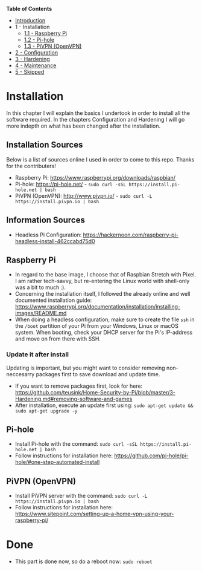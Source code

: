 **Table of Contents**
- [Introduction](https://github.com/teusink/Home-Security-by-Pi/blob/master/README.md)
- 1 - Installation
  - [1.1 - Raspberry Pi](#raspberry-pi)
  - [1.2 - Pi-hole](#pi-hole)
  - [1.3 - PiVPN (OpenVPN)](#pivpn-openvpn)
- [2 - Configuration](https://github.com/teusink/Home-Security-by-Pi/blob/master/2-Configuration.md)
- [3 - Hardening](https://github.com/teusink/Home-Security-by-Pi/blob/master/3-Hardening.md)
- [4 - Maintenance](https://github.com/teusink/Home-Security-by-Pi/blob/master/4-Maintenance.md)
- [5 - Skipped](https://github.com/teusink/Home-Security-by-Pi/blob/master/5-Skipped.md)

# Installation
In this chapter I will explain the basics I undertook in order to install all the software required. In the chapters Configuration and Hardening I will go more indepth on what has been changed after the installation.

## Installation Sources
Below is a list of sources online I used in order to come to this repo. Thanks for the contributers!
- Raspberry Pi: https://www.raspberrypi.org/downloads/raspbian/
- Pi-hole: https://pi-hole.net/ - `sudo curl -sSL https://install.pi-hole.net | bash`
- PiVPN (OpenVPN): http://www.pivpn.io/ - `sudo curl -L https://install.pivpn.io | bash`

## Information Sources
- Headless Pi Configuration: https://hackernoon.com/raspberry-pi-headless-install-462ccabd75d0

## Raspberry Pi
- In regard to the base image, I choose that of Raspbian Stretch with Pixel. I am rather tech-savvy, but re-entering the Linux world with shell-only was a bit to much :).
- Concerning the installation itself, I followed the already online and well documented installation guide: https://www.raspberrypi.org/documentation/installation/installing-images/README.md
- When doing a headless configuration, make sure to create the file `ssh` in the `/boot` partition of your Pi from your Windows, Linux or macOS system. When booting, check your DHCP server for the Pi's IP-address and move on from there with SSH.

### Update it after install
Updating is important, but you might want to consider removing non-neccesarry packages first to save download and update time.
- If you want to remove packages first, look for here: https://github.com/teusink/Home-Security-by-Pi/blob/master/3-Hardening.md#removing-software-and-games
- After installation, execute an update first using: `sudo apt-get update && sudo apt-get upgrade -y`

## Pi-hole
- Install Pi-hole with the command: `sudo curl -sSL https://install.pi-hole.net | bash`
- Follow instructions for installation here: https://github.com/pi-hole/pi-hole/#one-step-automated-install

## PiVPN (OpenVPN)
- Install PiVPN server with the command: `sudo curl -L https://install.pivpn.io | bash`
- Follow instructions for installation here: https://www.sitepoint.com/setting-up-a-home-vpn-using-your-raspberry-pi/

# Done
- This part is done now, so do a reboot now: `sudo reboot`
